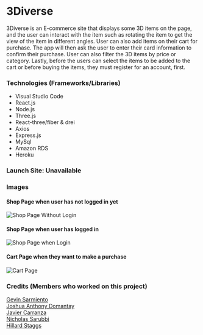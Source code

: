 # 3Diverse
3Diverse is an E-commerce site that displays some 3D items on the page, and the user can interact with the item such as rotating the item to get the view of the item in different angles. User can also add items on their cart for purchase. The app will then ask the user to enter their card information to confirm their purchase. User can also filter the 3D items by price or category. Lastly, before the users can select the items to be added to the cart or before buying the items, they must register for an account, first. 

### Technologies (Frameworks/Libraries)
* Visual Studio Code
* React.js
* Node.js
* Three.js
* React-three/fiber & drei
* Axios
* Express.js
* MySql
* Amazon RDS
* Heroku

### Launch Site: Unavailable

### Images
#### Shop Page when user has not logged in yet
![Shop Page Without Login](https://github.com/n1cerium/3Diverse/assets/114702605/e1533da3-88c7-4662-a61b-804d11c7ad81)
#### Shop Page when user has logged in
![Shop Page when Login](https://github.com/n1cerium/3Diverse/assets/114702605/8bb0c217-cbea-47d5-b5ae-50415d74b586)
#### Cart Page when they want to make a purchase
![Cart Page](https://github.com/n1cerium/3Diverse/assets/114702605/7284c041-8c03-4dbb-ad33-374141316919)

### Credits (Members who worked on this project)
[Gevin Sarmiento](https://github.com/n1cerium) <br>
[Joshua Anthony Domantay](https://github.com/joshua-domantay) <br>
[Javier Carranza](https://github.com/JavierACarranza) <br>
[Nicholas Sarubbi](https://github.com/nsarubbi) <br>
[Hillard Staggs](https://github.com/hillardstaggs) <br>

